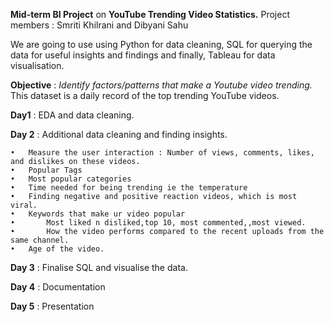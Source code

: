**Mid-term BI Project** on **YouTube Trending Video Statistics.** 
Project members :  Smriti Khilrani and Dibyani Sahu

We are going to use using Python for data cleaning, SQL for querying the data for useful insights and findings and finally, Tableau for data visualisation. 

**Objective** : _Identify factors/patterns that make a Youtube video trending._
This dataset is a daily record of the top trending YouTube videos.

**Day1** : EDA and data cleaning.

**Day 2** :  Additional data cleaning and finding insights.

	•	Measure the user interaction : Number of views, comments, likes, and dislikes on these videos.
    •	Popular Tags
    •	Most popular categories
	•	Time needed for being trending ie the temperature
	•	Finding negative and positive reaction videos, which is most viral.
	•	Keywords that make ur video popular
    •       Most liked n disliked,top 10, most commented,,most viewed.
	•       How the video performs compared to the recent uploads from the same channel.
	•	Age of the video.
    
**Day 3** :  Finalise SQL and visualise the data.

**Day 4** : Documentation

**Day 5** : Presentation

